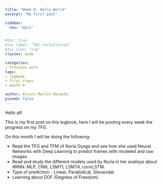 ```yaml
---
title: "Week 0. Hello World"
excerpt: "My first post"

sidebar:
  nav: "docs"


#toc: true
#toc_label: "TOC installation"
#toc_icon: "cog"
classes: wide

categories:
- Previous work
tags:
- logbook
- first steps
- month 0

author: Álvaro Martín Menacho
pinned: false
---
```


Hello all!

This is my first post on this logbook, here I will be posting every week the progress on my TFG.

On this month I will be doing the following:
- Read the TFG and TFM of Nuria Oyaga and see how she used Neural Networks with Deep Learning to predict frames with modeled and raw images.
- Read and study the different models used by Nuria in her analisys about RRNN: MLP, CNN, LSMT1, LSMT4, convLSTM.
- Type of prediction: : Linear, Parabolical, Sinusoidal
- Learning about DOF (Degrees of Freedom)
